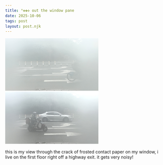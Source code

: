 ```yaml
---
title: °✥✤✣ out the window pane 
date: 2025-10-06
tags: post
layout: post.njk
---
```



<img src="/assets/images/IMG_1842 2.jpg" alt="hi its me" style="width: 300px;">
<img src="/assets/images/IMG_3938 2.jpg" alt="hi its me" style="width: 300px;">

this is my view through the crack of frosted contact paper on my window, i live on the first floor right off a highway exit. it gets very noisy!
